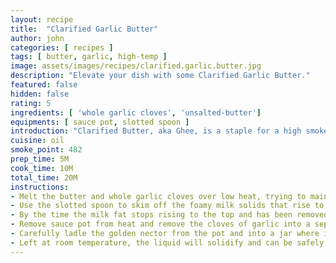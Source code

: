 ```yaml
---
layout: recipe
title:  "Clarified Garlic Butter"
author: john
categories: [ recipes ]
tags: [ butter, garlic, high-temp ]
image: assets/images/recipes/clarified.garlic.butter.jpg
description: "Elevate your dish with some Clarified Garlic Butter."
featured: false
hidden: false
rating: 5
ingredients: [ 'whole garlic cloves', 'unsalted-butter']
equipments: [ sauce pot, slotted spoon ]
introduction: "Clarified Butter, aka Ghee, is a staple for a high smoke point butter.  By separting the butter fat from the water and milk fat over a low heat, we can render out the golden nector.  In this recipe, we're going to elevate the clarified butter with whole garlic cloves.  The outcome, will deliver delicious high smoke point substitute with a hint of garlic."
cuisine: oil
smoke_point: 482
prep_time: 5M
cook_time: 10M
total_time: 20M
instructions:
- Melt the butter and whole garlic cloves over low heat, trying to maintain a soft simmer. We want the butter to melt slowly, inviting in the garlic flavor as it warms.  If the butter roils in a boil, the milk solids get dispersed throughout, making it more difficult skim them off.  Be sure to occasionally swirl the pot in a soft circular motion.
- Use the slotted spoon to skim off the foamy milk solids that rise to the top.  Place it into a small bowl and save it.  This skimmed milk fat is excellent for helping create "browned butter".
- By the time the milk fat stops rising to the top and has been removed, the garlic should be cooked through with a smooth soft texture.  They may have a bit of caramelization, bonus flavor for later use.
- Remove sauce pot from heat and remove the cloves of garlic into a separate bowl.  While this recipe is done with this garlic, they can reused by mashing it into a paste and folding it into a soft butter, great for a garlic spread.
- Carefully ladle the golden nector from the pot and into a jar where it will be stored.  Be cautious not to ladle the water or browned bits that may have settled in the bottom.
- Left at room temperature, the liquid will solidify and can be safely stored in the pantry in an airtight jar for several months. Alternatively, you can keep it in the fridge for up to one year.
---
```

